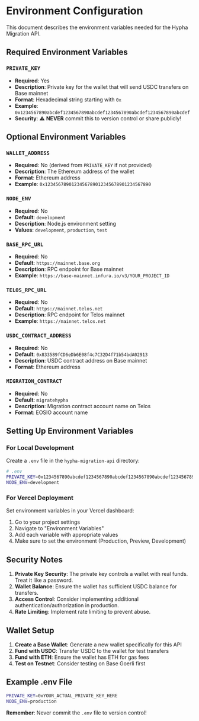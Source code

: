 # Environment Configuration

This document describes the environment variables needed for the Hypha Migration API.

## Required Environment Variables

### `PRIVATE_KEY`
- **Required**: Yes
- **Description**: Private key for the wallet that will send USDC transfers on Base mainnet
- **Format**: Hexadecimal string starting with `0x`
- **Example**: `0x1234567890abcdef1234567890abcdef1234567890abcdef1234567890abcdef`
- **Security**: ⚠️ **NEVER** commit this to version control or share publicly!

## Optional Environment Variables

### `WALLET_ADDRESS`
- **Required**: No (derived from `PRIVATE_KEY` if not provided)
- **Description**: The Ethereum address of the wallet
- **Format**: Ethereum address
- **Example**: `0x1234567890123456789012345678901234567890`

### `NODE_ENV`
- **Required**: No
- **Default**: `development`
- **Description**: Node.js environment setting
- **Values**: `development`, `production`, `test`

### `BASE_RPC_URL`
- **Required**: No
- **Default**: `https://mainnet.base.org`
- **Description**: RPC endpoint for Base mainnet
- **Example**: `https://base-mainnet.infura.io/v3/YOUR_PROJECT_ID`

### `TELOS_RPC_URL`
- **Required**: No
- **Default**: `https://mainnet.telos.net`
- **Description**: RPC endpoint for Telos mainnet
- **Example**: `https://mainnet.telos.net`

### `USDC_CONTRACT_ADDRESS`
- **Required**: No
- **Default**: `0x833589fCD6eDb6E08f4c7C32D4f71b54bdA02913`
- **Description**: USDC contract address on Base mainnet
- **Format**: Ethereum address

### `MIGRATION_CONTRACT`
- **Required**: No
- **Default**: `migratehypha`
- **Description**: Migration contract account name on Telos
- **Format**: EOSIO account name

## Setting Up Environment Variables

### For Local Development
Create a `.env` file in the `hypha-migration-api` directory:

```bash
# .env
PRIVATE_KEY=0x1234567890abcdef1234567890abcdef1234567890abcdef1234567890abcdef
NODE_ENV=development
```

### For Vercel Deployment
Set environment variables in your Vercel dashboard:

1. Go to your project settings
2. Navigate to "Environment Variables"
3. Add each variable with appropriate values
4. Make sure to set the environment (Production, Preview, Development)

## Security Notes

1. **Private Key Security**: The private key controls a wallet with real funds. Treat it like a password.
2. **Wallet Balance**: Ensure the wallet has sufficient USDC balance for transfers.
3. **Access Control**: Consider implementing additional authentication/authorization in production.
4. **Rate Limiting**: Implement rate limiting to prevent abuse.

## Wallet Setup

1. **Create a Base Wallet**: Generate a new wallet specifically for this API
2. **Fund with USDC**: Transfer USDC to the wallet for test transfers
3. **Fund with ETH**: Ensure the wallet has ETH for gas fees
4. **Test on Testnet**: Consider testing on Base Goerli first

## Example .env File

```bash
PRIVATE_KEY=0xYOUR_ACTUAL_PRIVATE_KEY_HERE
NODE_ENV=production
```

**Remember**: Never commit the `.env` file to version control! 